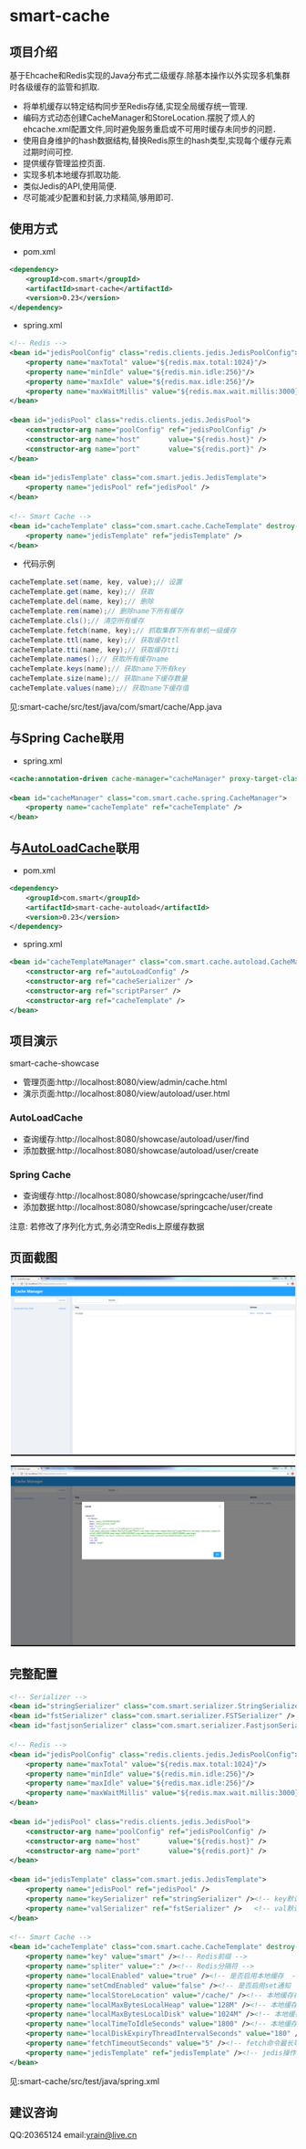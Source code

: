 # smart-cache

## 项目介绍

基于Ehcache和Redis实现的Java分布式二级缓存.除基本操作以外实现多机集群时各级缓存的监管和抓取.

- 将单机缓存以特定结构同步至Redis存储,实现全局缓存统一管理.
- 编码方式动态创建CacheManager和StoreLocation.摆脱了烦人的ehcache.xml配置文件,同时避免服务重启或不可用时缓存未同步的问题．
- 使用自身维护的hash数据结构,替换Redis原生的hash类型,实现每个缓存元素过期时间可控.
- 提供缓存管理监控页面.
- 实现多机本地缓存抓取功能.
- 类似Jedis的API,使用简便.
- 尽可能减少配置和封装,力求精简,够用即可.


## 使用方式
- pom.xml
```xml
<dependency>
	<groupId>com.smart</groupId>
	<artifactId>smart-cache</artifactId>
	<version>0.23</version>
</dependency>
```
- spring.xml
```xml
<!-- Redis -->
<bean id="jedisPoolConfig" class="redis.clients.jedis.JedisPoolConfig">
	<property name="maxTotal" value="${redis.max.total:1024}"/>
	<property name="minIdle" value="${redis.min.idle:256}"/>
	<property name="maxIdle" value="${redis.max.idle:256}"/>
	<property name="maxWaitMillis" value="${redis.max.wait.millis:3000}"/>
</bean>

<bean id="jedisPool" class="redis.clients.jedis.JedisPool">
	<constructor-arg name="poolConfig" ref="jedisPoolConfig" />
	<constructor-arg name="host" 	   value="${redis.host}" />
	<constructor-arg name="port" 	   value="${redis.port}" />
</bean>

<bean id="jedisTemplate" class="com.smart.jedis.JedisTemplate">
	<property name="jedisPool" ref="jedisPool" />
</bean>

<!-- Smart Cache -->
<bean id="cacheTemplate" class="com.smart.cache.CacheTemplate" destroy-method="shutdown">
	<property name="jedisTemplate" ref="jedisTemplate" />
</bean>
```

- 代码示例

```java
cacheTemplate.set(name, key, value);// 设置
cacheTemplate.get(name, key);// 获取
cacheTemplate.del(name, key);// 删除
cacheTemplate.rem(name);// 删除name下所有缓存
cacheTemplate.cls();// 清空所有缓存
cacheTemplate.fetch(name, key);// 抓取集群下所有单机一级缓存
cacheTemplate.ttl(name, key);// 获取缓存ttl
cacheTemplate.tti(name, key);// 获取缓存tti
cacheTemplate.names();// 获取所有缓存name
cacheTemplate.keys(name);// 获取name下所有key
cacheTemplate.size(name);// 获取name下缓存数量
cacheTemplate.values(name);// 获取name下缓存值
```
见:smart-cache/src/test/java/com/smart/cache/App.java

## 与Spring Cache联用
- spring.xml
```xml
<cache:annotation-driven cache-manager="cacheManager" proxy-target-class="true"/>

<bean id="cacheManager" class="com.smart.cache.spring.CacheManager">
	<property name="cacheTemplate" ref="cacheTemplate" />
</bean>
```

## 与[AutoLoadCache](https://github.com/qiujiayu/AutoLoadCache)联用
- pom.xml

```xml
<dependency>
	<groupId>com.smart</groupId>
	<artifactId>smart-cache-autoload</artifactId>
	<version>0.23</version>
</dependency>
```
- spring.xml

```xml
<bean id="cacheTemplateManager" class="com.smart.cache.autoload.CacheManager" destroy-method="destroy">
	<constructor-arg ref="autoLoadConfig" />
	<constructor-arg ref="cacheSerializer" />
	<constructor-arg ref="scriptParser" />
	<constructor-arg ref="cacheTemplate" />
</bean>
```



## 项目演示
smart-cache-showcase
- 管理页面:http://localhost:8080/view/admin/cache.html
- 演示页面:http://localhost:8080/view/autoload/user.html

### AutoLoadCache
- 查询缓存:http://localhost:8080/showcase/autoload/user/find
- 添加数据:http://localhost:8080/showcase/autoload/user/create

### Spring Cache
- 查询缓存:http://localhost:8080/showcase/springcache/user/find
- 添加数据:http://localhost:8080/showcase/springcache/user/create

注意:
若修改了序列化方式,务必清空Redis上原缓存数据

## 页面截图
![CacheManager](./doc/cachemanager.png "CacheManager")

![CacheManager.fetch](./doc/cachemanager.fetch.png "CacheManager.fetch")

## 完整配置

```xml
<!-- Serializer -->
<bean id="stringSerializer" class="com.smart.serializer.StringSerializer" />
<bean id="fstSerializer" class="com.smart.serializer.FSTSerializer" />
<bean id="fastjsonSerializer" class="com.smart.serializer.FastjsonSerializer" />

<!-- Redis -->
<bean id="jedisPoolConfig" class="redis.clients.jedis.JedisPoolConfig">
	<property name="maxTotal" value="${redis.max.total:1024}"/>
	<property name="minIdle" value="${redis.min.idle:256}"/>
	<property name="maxIdle" value="${redis.max.idle:256}"/>
	<property name="maxWaitMillis" value="${redis.max.wait.millis:3000}"/>
</bean>

<bean id="jedisPool" class="redis.clients.jedis.JedisPool">
	<constructor-arg name="poolConfig" ref="jedisPoolConfig" />
	<constructor-arg name="host" 	   value="${redis.host}" />
	<constructor-arg name="port" 	   value="${redis.port}" />
</bean>

<bean id="jedisTemplate" class="com.smart.jedis.JedisTemplate">
	<property name="jedisPool" ref="jedisPool" />
	<property name="keySerializer" ref="stringSerializer" /><!-- key默认使用string序列化 -->
	<property name="valSerializer" ref="fstSerializer" />   <!-- val默认使用fst序列化 -->
</bean>

<!-- Smart Cache -->
<bean id="cacheTemplate" class="com.smart.cache.CacheTemplate" destroy-method="shutdown">
	<property name="key" value="smart" /><!-- Redis前缀 -->
	<property name="spliter" value=":" /><!-- Redis分隔符 -->
	<property name="localEnabled" value="true" /><!-- 是否启用本地缓存  -->
	<property name="setCmdEnabled" value="false" /><!-- 是否启用set通知  -->
	<property name="localStoreLocation" value="/cache/" /><!-- 本地缓存存储磁盘位置  -->
	<property name="localMaxBytesLocalHeap" value="128M" /><!-- 本地缓存最大内存大小 -->
	<property name="localMaxBytesLocalDisk" value="1024M" /><!-- 本地缓存最大磁盘大小  -->
	<property name="localTimeToIdleSeconds" value="1800" /><!-- 本地缓存15分钟过期  -->
	<property name="localDiskExpiryThreadIntervalSeconds" value="180" /><!-- 本地缓存3分钟清理一次  -->
	<property name="fetchTimeoutSeconds" value="5" /><!-- fetch命令最长等待5秒  -->
	<property name="jedisTemplate" ref="jedisTemplate" /><!-- jedis操作类  -->
</bean>
```
见:smart-cache/src/test/java/spring.xml

## 建议咨询
QQ:20365124
email:yrain@live.cn
